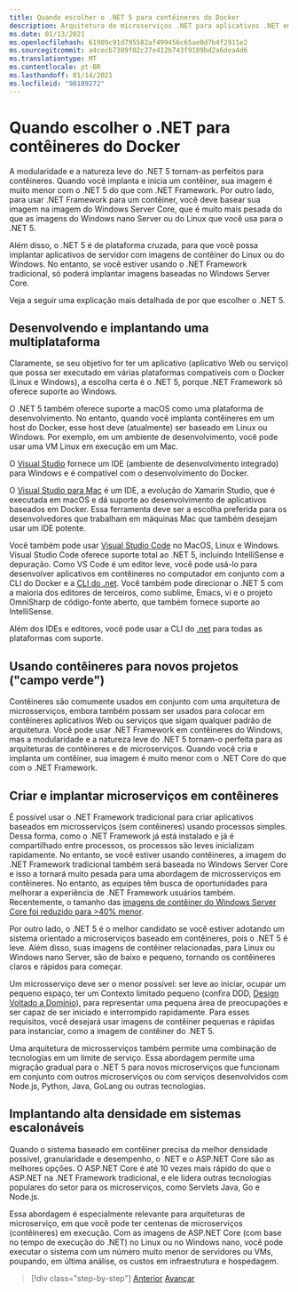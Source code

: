 ```yaml
---
title: Quando escolher o .NET 5 para contêineres do Docker
description: Arquitetura de microserviços .NET para aplicativos .NET em contêineres | Quando escolher o .NET para contêineres do Docker
ms.date: 01/13/2021
ms.openlocfilehash: 61909c91d795582af499456c65ae0d7b4f2911e2
ms.sourcegitcommit: a4cecb7389f02c27e412b743f9189bd2a6dea4d6
ms.translationtype: MT
ms.contentlocale: pt-BR
ms.lasthandoff: 01/14/2021
ms.locfileid: "98189272"
---
```

# <a name="when-to-choose-net-for-docker-containers"></a>Quando escolher o .NET para contêineres do Docker

A modularidade e a natureza leve do .NET 5 tornam-as perfeitos para contêineres. Quando você implanta e inicia um contêiner, sua imagem é muito menor com o .NET 5 do que com .NET Framework. Por outro lado, para usar .NET Framework para um contêiner, você deve basear sua imagem na imagem do Windows Server Core, que é muito mais pesada do que as imagens do Windows nano Server ou do Linux que você usa para o .NET 5.

Além disso, o .NET 5 é de plataforma cruzada, para que você possa implantar aplicativos de servidor com imagens de contêiner do Linux ou do Windows. No entanto, se você estiver usando o .NET Framework tradicional, só poderá implantar imagens baseadas no Windows Server Core.

Veja a seguir uma explicação mais detalhada de por que escolher o .NET 5.

## <a name="developing-and-deploying-cross-platform"></a>Desenvolvendo e implantando uma multiplataforma

Claramente, se seu objetivo for ter um aplicativo (aplicativo Web ou serviço) que possa ser executado em várias plataformas compatíveis com o Docker (Linux e Windows), a escolha certa é o .NET 5, porque .NET Framework só oferece suporte ao Windows.

O .NET 5 também oferece suporte a macOS como uma plataforma de desenvolvimento. No entanto, quando você implanta contêineres em um host do Docker, esse host deve (atualmente) ser baseado em Linux ou Windows. Por exemplo, em um ambiente de desenvolvimento, você pode usar uma VM Linux em execução em um Mac.

O [Visual Studio](https://www.visualstudio.com/vs/) fornece um IDE (ambiente de desenvolvimento integrado) para Windows e é compatível com o desenvolvimento do Docker.

O [Visual Studio para Mac](https://www.visualstudio.com/vs/visual-studio-mac/) é um IDE, a evolução do Xamarin Studio, que é executada em macOS e dá suporte ao desenvolvimento de aplicativos baseados em Docker. Essa ferramenta deve ser a escolha preferida para os desenvolvedores que trabalham em máquinas Mac que também desejam usar um IDE potente.

Você também pode usar [Visual Studio Code](https://code.visualstudio.com/) no MacOS, Linux e Windows. Visual Studio Code oferece suporte total ao .NET 5, incluindo IntelliSense e depuração. Como VS Code é um editor leve, você pode usá-lo para desenvolver aplicativos em contêineres no computador em conjunto com a CLI do Docker e a [CLI do .net](../../../core/tools/index.md). Você também pode direcionar o .NET 5 com a maioria dos editores de terceiros, como sublime, Emacs, vi e o projeto OmniSharp de código-fonte aberto, que também fornece suporte ao IntelliSense.

Além dos IDEs e editores, você pode usar a CLI do [.net](../../../core/tools/index.md) para todas as plataformas com suporte.

## <a name="using-containers-for-new-green-field-projects"></a>Usando contêineres para novos projetos ("campo verde")

Contêineres são comumente usados em conjunto com uma arquitetura de microsserviços, embora também possam ser usados para colocar em contêineres aplicativos Web ou serviços que sigam qualquer padrão de arquitetura. Você pode usar .NET Framework em contêineres do Windows, mas a modularidade e a natureza leve do .NET 5 tornam-o perfeita para as arquiteturas de contêineres e de microserviços. Quando você cria e implanta um contêiner, sua imagem é muito menor com o .NET Core do que com o .NET Framework.

## <a name="create-and-deploy-microservices-on-containers"></a>Criar e implantar microserviços em contêineres

É possível usar o .NET Framework tradicional para criar aplicativos baseados em microsserviços (sem contêineres) usando processos simples. Dessa forma, como o .NET Framework já está instalado e já é compartilhado entre processos, os processos são leves inicializam rapidamente. No entanto, se você estiver usando contêineres, a imagem do .NET Framework tradicional também será baseada no Windows Server Core e isso a tornará muito pesada para uma abordagem de microsserviços em contêineres. No entanto, as equipes têm busca de oportunidades para melhorar a experiência de .NET Framework usuários também. Recentemente, o tamanho das [imagens de contêiner do Windows Server Core foi reduzido para >40% menor](https://devblogs.microsoft.com/dotnet/we-made-windows-server-core-container-images-40-smaller).

Por outro lado, o .NET 5 é o melhor candidato se você estiver adotando um sistema orientado a microserviços baseado em contêineres, pois o .NET 5 é leve. Além disso, suas imagens de contêiner relacionadas, para Linux ou Windows nano Server, são de baixo e pequeno, tornando os contêineres claros e rápidos para começar.

Um microsserviço deve ser o menor possível: ser leve ao iniciar, ocupar um pequeno espaço, ter um Contexto limitado pequeno (confira DDD, [Design Voltado a Domínio](https://en.wikipedia.org/wiki/Domain-driven_design)), para representar uma pequena área de preocupações e ser capaz de ser iniciado e interrompido rapidamente. Para esses requisitos, você desejará usar imagens de contêiner pequenas e rápidas para instanciar, como a imagem de contêiner do .NET 5.

Uma arquitetura de microsserviços também permite uma combinação de tecnologias em um limite de serviço. Essa abordagem permite uma migração gradual para o .NET 5 para novos microserviços que funcionam em conjunto com outros microserviços ou com serviços desenvolvidos com Node.js, Python, Java, GoLang ou outras tecnologias.

## <a name="deploying-high-density-in-scalable-systems"></a>Implantando alta densidade em sistemas escalonáveis

Quando o sistema baseado em contêiner precisa da melhor densidade possível, granularidade e desempenho, o .NET e o ASP.NET Core são as melhores opções. O ASP.NET Core é até 10 vezes mais rápido do que o ASP.NET na .NET Framework tradicional, e ele lidera outras tecnologias populares do setor para os microserviços, como Servlets Java, Go e Node.js.

Essa abordagem é especialmente relevante para arquiteturas de microserviço, em que você pode ter centenas de microserviços (contêineres) em execução. Com as imagens de ASP.NET Core (com base no tempo de execução do .NET) no Linux ou no Windows nano, você pode executar o sistema com um número muito menor de servidores ou VMs, poupando, em última análise, os custos em infraestrutura e hospedagem.

>[!div class="step-by-step"]
>[Anterior](general-guidance.md) 
> [Avançar](net-framework-container-scenarios.md)
